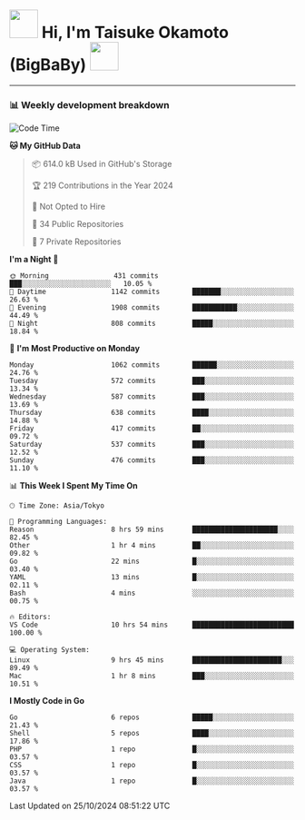 <!-- Title -->
<h1>
    <img src="https://media.tenor.com/TlyRveJkgo4AAAAi/cloud-cloud-strife.gif" width="50"/> 
    Hi, I'm Taisuke Okamoto (BigBaBy) 
    <img src="https://media.tenor.com/TlyRveJkgo4AAAAi/cloud-cloud-strife.gif" width="50"/>
</h1>

---

<h3> 📊 Weekly development breakdown </h3>
<!-- waka-readme-stats -->

<!--START_SECTION:waka-->
![Code Time](http://img.shields.io/badge/Code%20Time-1%2C890%20hrs%201%20min-blue)

**🐱 My GitHub Data** 

> 📦 614.0 kB Used in GitHub's Storage 
 > 
> 🏆 219 Contributions in the Year 2024
 > 
> 🚫 Not Opted to Hire
 > 
> 📜 34 Public Repositories 
 > 
> 🔑 7 Private Repositories 
 > 
**I'm a Night 🦉** 

```text
🌞 Morning                431 commits         ███░░░░░░░░░░░░░░░░░░░░░░   10.05 % 
🌆 Daytime                1142 commits        ███████░░░░░░░░░░░░░░░░░░   26.63 % 
🌃 Evening                1908 commits        ███████████░░░░░░░░░░░░░░   44.49 % 
🌙 Night                  808 commits         █████░░░░░░░░░░░░░░░░░░░░   18.84 % 
```
📅 **I'm Most Productive on Monday** 

```text
Monday                   1062 commits        ██████░░░░░░░░░░░░░░░░░░░   24.76 % 
Tuesday                  572 commits         ███░░░░░░░░░░░░░░░░░░░░░░   13.34 % 
Wednesday                587 commits         ███░░░░░░░░░░░░░░░░░░░░░░   13.69 % 
Thursday                 638 commits         ████░░░░░░░░░░░░░░░░░░░░░   14.88 % 
Friday                   417 commits         ██░░░░░░░░░░░░░░░░░░░░░░░   09.72 % 
Saturday                 537 commits         ███░░░░░░░░░░░░░░░░░░░░░░   12.52 % 
Sunday                   476 commits         ███░░░░░░░░░░░░░░░░░░░░░░   11.10 % 
```


📊 **This Week I Spent My Time On** 

```text
🕑︎ Time Zone: Asia/Tokyo

💬 Programming Languages: 
Reason                   8 hrs 59 mins       █████████████████████░░░░   82.45 % 
Other                    1 hr 4 mins         ██░░░░░░░░░░░░░░░░░░░░░░░   09.82 % 
Go                       22 mins             █░░░░░░░░░░░░░░░░░░░░░░░░   03.40 % 
YAML                     13 mins             █░░░░░░░░░░░░░░░░░░░░░░░░   02.11 % 
Bash                     4 mins              ░░░░░░░░░░░░░░░░░░░░░░░░░   00.75 % 

🔥 Editors: 
VS Code                  10 hrs 54 mins      █████████████████████████   100.00 % 

💻 Operating System: 
Linux                    9 hrs 45 mins       ██████████████████████░░░   89.49 % 
Mac                      1 hr 8 mins         ███░░░░░░░░░░░░░░░░░░░░░░   10.51 % 
```

**I Mostly Code in Go** 

```text
Go                       6 repos             █████░░░░░░░░░░░░░░░░░░░░   21.43 % 
Shell                    5 repos             ████░░░░░░░░░░░░░░░░░░░░░   17.86 % 
PHP                      1 repo              █░░░░░░░░░░░░░░░░░░░░░░░░   03.57 % 
CSS                      1 repo              █░░░░░░░░░░░░░░░░░░░░░░░░   03.57 % 
Java                     1 repo              █░░░░░░░░░░░░░░░░░░░░░░░░   03.57 % 
```




 Last Updated on 25/10/2024 08:51:22 UTC
<!--END_SECTION:waka-->
